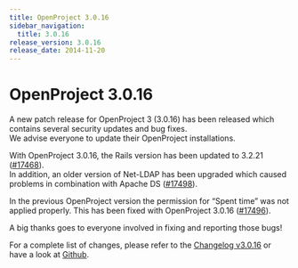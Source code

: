 ```yaml
---
title: OpenProject 3.0.16
sidebar_navigation:
  title: 3.0.16
release_version: 3.0.16
release_date: 2014-11-20
---
```


# OpenProject 3.0.16

A new patch release for OpenProject 3 (3.0.16) has been released which
contains several security updates and bug fixes.  
We advise everyone to update their OpenProject installations.

With OpenProject 3.0.16, the Rails version has been updated to 3.2.21
([#17468](https://community.openproject.org/work_packages/17468 "Updating Rails to 3.2.21 (closed)")).  
In addition, an older version of Net-LDAP has been upgraded which caused
problems in combination with Apache DS
([#17498](https://community.openproject.org/work_packages/17498 "Upgrade version of \"Net-LDAP\" (fixes problems with Apache DS) (closed)")).

In the previous OpenProject version the permission for “Spent time” was
not applied properly. This has been fixed with OpenProject 3.0.16
([#17496](https://community.openproject.org/work_packages/17496 "Permission for 'spent time' not applied on legacy WP view and list of time entries (closed)")).

A big thanks goes to everyone involved in fixing and reporting those
bugs!

For a complete list of changes, please refer to the
[Changelog v3.0.16](https://community.openproject.org/versions/544)
or have a look at
[Github](https://github.com/opf/openproject/tree/v3.0.16).
